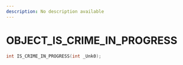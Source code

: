 ```yaml
---
description: No description available 
---
```


# OBJECT\_IS_CRIME_IN_PROGRESS

```cpp
int IS_CRIME_IN_PROGRESS(int _Unk0);
```